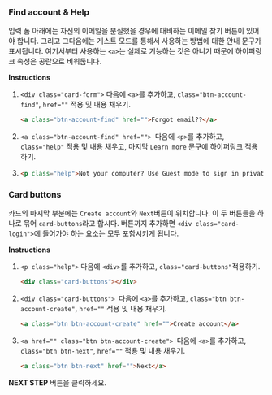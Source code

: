 ### Find account & Help

입력 폼 아래에는 자신의 이메일을 분실했을 경우에 대비하는 이메일 찾기 버튼이 있어야 합니다. 그리고 그다음에는 게스트 모드를 통해서 사용하는 방법에 대한 안내 문구가 표시됩니다. 여기서부터 사용하는 `<a>`는 실제로 기능하는 것은 아니기 때문에 하이퍼링크 속성은 공란으로 비워둡니다.

**Instructions**

1. `<div class="card-form">` 다음에 `<a>`를 추가하고, `class="btn-account-find"`, `href=""` 적용 및 내용 채우기. 

   ```html
   <a class="btn-account-find" href="">Forgot email??</a>
   ```

2. `<a class="btn-account-find" href=""> `다음에 `<p>`를 추가하고, `class="help"` 적용 및 내용 채우고, 마지막 `Learn more` 문구에 하이퍼링크 적용하기.

1. ```html
   <p class="help">Not your computer? Use Guest mode to sign in privately. <a href="">Learn more</a></p>
   ```



### Card buttons

카드의 마지막 부분에는 `Create account`와 `Next`버튼이 위치합니다. 이 두 버튼들을 하나로 묶어 `card-buttons`라고 합시다. 버튼까지 추가하면 `<div class="card-login">`에 들어가야 하는 요소는 모두 포함시키게 됩니다.

**Instructions**

1. `<p class="help">` 다음에 `<div>`를 추가하고, `class="card-buttons"`적용하기. 

   ```html
   <div class="card-buttons"></div>
   ```

2. `<div class="card-buttons"> `다음에 `<a>`를 추가하고, `class="btn btn-account-create"`, `href=""` 적용 및 내용 채우기.

   ```html
   <a class="btn btn-account-create" href="">Create account</a>
   ```

3. `<a href="" class="btn btn-account-create"> `다음에 `<a>`를 추가하고, `class="btn btn-next"`, `href=""` 적용 및 내용 채우기.

   ```html
   <a class="btn btn-next" href="">Next</a>
   ```






**NEXT STEP** 버튼을 클릭하세요.